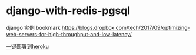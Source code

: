 # django-with-redis-pgsql
django 实例
bookmark https://blogs.dropbox.com/tech/2017/09/optimizing-web-servers-for-high-throughput-and-low-latency/

[一键部署到heroku](https://heroku.com/deploy?template=https://github.com/yjdwbj/django-with-redis-pgsql/tree/master)



